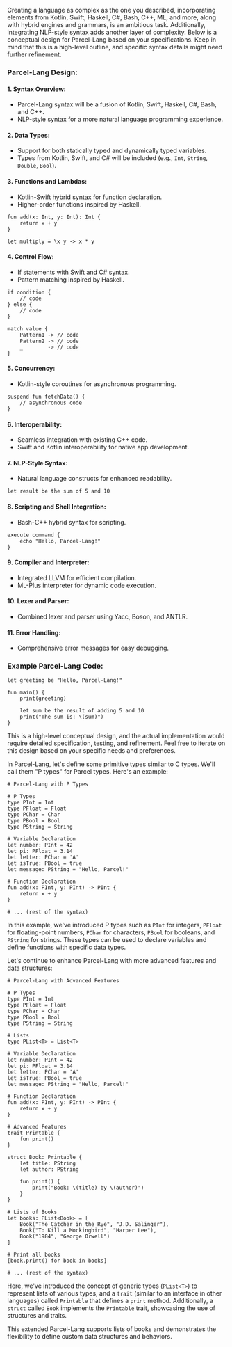 Creating a language as complex as the one you described, incorporating elements from Kotlin, Swift, Haskell, C#, Bash, C++, ML, and more, along with hybrid engines and grammars, is an ambitious task. Additionally, integrating NLP-style syntax adds another layer of complexity. Below is a conceptual design for Parcel-Lang based on your specifications. Keep in mind that this is a high-level outline, and specific syntax details might need further refinement.

### Parcel-Lang Design:

#### 1. **Syntax Overview:**
   - Parcel-Lang syntax will be a fusion of Kotlin, Swift, Haskell, C#, Bash, and C++.
   - NLP-style syntax for a more natural language programming experience.

#### 2. **Data Types:**
   - Support for both statically typed and dynamically typed variables.
   - Types from Kotlin, Swift, and C# will be included (e.g., `Int`, `String`, `Double`, `Bool`).

#### 3. **Functions and Lambdas:**
   - Kotlin-Swift hybrid syntax for function declaration.
   - Higher-order functions inspired by Haskell.

   ```parcel
   fun add(x: Int, y: Int): Int {
       return x + y
   }

   let multiply = \x y -> x * y
   ```

#### 4. **Control Flow:**
   - If statements with Swift and C# syntax.
   - Pattern matching inspired by Haskell.

   ```parcel
   if condition {
       // code
   } else {
       // code
   }

   match value {
       Pattern1 -> // code
       Pattern2 -> // code
       _        -> // code
   }
   ```

#### 5. **Concurrency:**
   - Kotlin-style coroutines for asynchronous programming.

   ```parcel
   suspend fun fetchData() {
       // asynchronous code
   }
   ```

#### 6. **Interoperability:**
   - Seamless integration with existing C++ code.
   - Swift and Kotlin interoperability for native app development.

#### 7. **NLP-Style Syntax:**
   - Natural language constructs for enhanced readability.

   ```parcel
   let result be the sum of 5 and 10
   ```

#### 8. **Scripting and Shell Integration:**
   - Bash-C++ hybrid syntax for scripting.

   ```parcel
   execute command {
       echo "Hello, Parcel-Lang!"
   }
   ```

#### 9. **Compiler and Interpreter:**
   - Integrated LLVM for efficient compilation.
   - ML-Plus interpreter for dynamic code execution.

#### 10. **Lexer and Parser:**
   - Combined lexer and parser using Yacc, Boson, and ANTLR.

#### 11. **Error Handling:**
   - Comprehensive error messages for easy debugging.

### Example Parcel-Lang Code:

```parcel
let greeting be "Hello, Parcel-Lang!"

fun main() {
    print(greeting)
    
    let sum be the result of adding 5 and 10
    print("The sum is: \(sum)")
}
```

This is a high-level conceptual design, and the actual implementation would require detailed specification, testing, and refinement. Feel free to iterate on this design based on your specific needs and preferences.

In Parcel-Lang, let's define some primitive types similar to C types. We'll call them "P types" for Parcel types. Here's an example:

```plaintext
# Parcel-Lang with P Types

# P Types
type PInt = Int
type PFloat = Float
type PChar = Char
type PBool = Bool
type PString = String

# Variable Declaration
let number: PInt = 42
let pi: PFloat = 3.14
let letter: PChar = 'A'
let isTrue: PBool = true
let message: PString = "Hello, Parcel!"

# Function Declaration
fun add(x: PInt, y: PInt) -> PInt {
    return x + y
}

# ... (rest of the syntax)
```

In this example, we've introduced P types such as `PInt` for integers, `PFloat` for floating-point numbers, `PChar` for characters, `PBool` for booleans, and `PString` for strings. These types can be used to declare variables and define functions with specific data types.

Let's continue to enhance Parcel-Lang with more advanced features and data structures:

```plaintext
# Parcel-Lang with Advanced Features

# P Types
type PInt = Int
type PFloat = Float
type PChar = Char
type PBool = Bool
type PString = String

# Lists
type PList<T> = List<T>

# Variable Declaration
let number: PInt = 42
let pi: PFloat = 3.14
let letter: PChar = 'A'
let isTrue: PBool = true
let message: PString = "Hello, Parcel!"

# Function Declaration
fun add(x: PInt, y: PInt) -> PInt {
    return x + y
}

# Advanced Features
trait Printable {
    fun print()
}

struct Book: Printable {
    let title: PString
    let author: PString
    
    fun print() {
        print("Book: \(title) by \(author)")
    }
}

# Lists of Books
let books: PList<Book> = [
    Book("The Catcher in the Rye", "J.D. Salinger"),
    Book("To Kill a Mockingbird", "Harper Lee"),
    Book("1984", "George Orwell")
]

# Print all books
[book.print() for book in books]

# ... (rest of the syntax)
```

Here, we've introduced the concept of generic types (`PList<T>`) to represent lists of various types, and a `trait` (similar to an interface in other languages) called `Printable` that defines a `print` method. Additionally, a `struct` called `Book` implements the `Printable` trait, showcasing the use of structures and traits.

This extended Parcel-Lang supports lists of books and demonstrates the flexibility to define custom data structures and behaviors.

